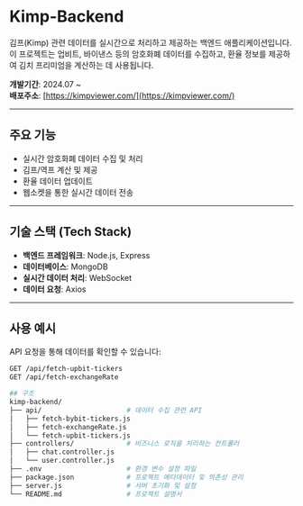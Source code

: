 # Kimp-Backend

김프(Kimp) 관련 데이터를 실시간으로 처리하고 제공하는 백엔드 애플리케이션입니다.  
이 프로젝트는 업비트, 바이낸스 등의 암호화폐 데이터를 수집하고, 환율 정보를 제공하여 김치 프리미엄을 계산하는 데 사용됩니다.

**개발기간**: 2024.07 ~  
**배포주소**: [https://kimpviewer.com/](https://kimpviewer.com/)

---

## 주요 기능
- 실시간 암호화폐 데이터 수집 및 처리
- 김프/역프 계산 및 제공
- 환율 데이터 업데이트
- 웹소켓을 통한 실시간 데이터 전송

---

## 기술 스택 (Tech Stack)
- **백엔드 프레임워크**: Node.js, Express  
- **데이터베이스**: MongoDB  
- **실시간 데이터 처리**: WebSocket  
- **데이터 요청**: Axios  

---

## 사용 예시
API 요청을 통해 데이터를 확인할 수 있습니다:
```bash
GET /api/fetch-upbit-tickers
GET /api/fetch-exchangeRate

## 구조
kimp-backend/
├── api/                     # 데이터 수집 관련 API
│   ├── fetch-bybit-tickers.js
│   ├── fetch-exchangeRate.js
│   └── fetch-upbit-tickers.js
├── controllers/             # 비즈니스 로직을 처리하는 컨트롤러
│   ├── chat.controller.js
│   └── user.controller.js
├── .env                     # 환경 변수 설정 파일
├── package.json             # 프로젝트 메타데이터 및 의존성 관리
├── server.js                # 서버 초기화 및 설정
└── README.md                # 프로젝트 설명서
